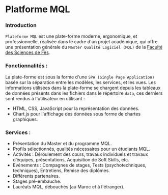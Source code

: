 # Platforme MQL

### Introduction
`Plateforme MQL` est une plate-forme moderne, ergonomique, et professionnelle. réalisée dans le cadre d'un projet académique, qui offre une présentation générale du `Master Qualité Logiciel (MQL)` de la [Faculté des Sciences de Fès](http://www.fsdmfes.ac.ma/).

### Fonctionnalités :
La plate-forme est sous la forme d'une `SPA (Single Page Application)` basée sur la séparation entre les modèles, les services, et les vues.
Les informations utilisées dans la plate-forme se chargent depuis les tableaux de données présents dans les fichiers dans le répertoire `data`, ces derniers sont rendus à l'utilisateur en utilisant :
  - HTML, CSS, JavaScript pour la représentation des données. 
  - Chart.js pour l'affichage des données sous forme de chartes graphiques.

### Services :
  - Présentation du Master et du programme MQL.
  - Profils sélectionnés, qualités nécessaires pour un étudiants MQL.
  - Activités : Déroulement des cours, travaux individuels et travaux d’équipes, présentations, Acquisition de Soft Skills, etc. 
  - Evénements : Compagnes de stages, Tests (psychotechniques, techniques), Entretiens, Remise des diplômes. 
  - Différents partenaires. 
  - Stages pré-embauche. 
  - Lauréats MQL, débouchés (au Maroc et à l'étranger).
